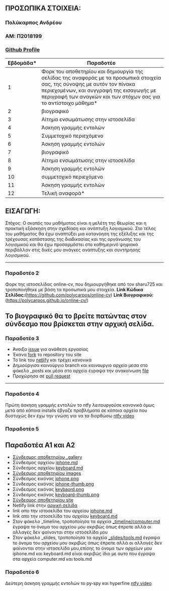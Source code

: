 ## ΠΡΟΣΩΠΙΚΑ ΣΤΟΙΧΕΙΑ:

### Πολύκαρπος Ανδρέου
### ΑΜ: Π2018199
### [Github Profile](https://github.com/polycarpos)

| Εβδομάδα* | Παραδοτέο |
| --- | --- |
| 1 | Φορκ του αποθετηρίου και δημιουργία της σελίδας της αναφοράς με τα προσωπικά στοιχεία σας, της σύνοψης με αυτόν τον πίνακα περιεχομένων, και συγγραφή της εισαγωγής με περιγραφή των αναγκών και των στόχων σας για το αντίστοιχο μάθημα* |
| 2 | βιογραφικό |
| 3 | Αίτημα ενσωμάτωσης στην ιστοσελίδα |
| 4 | Άσκηση γραμμής εντολών |
| 5 | Συμμετοχικό περιεχόμενο |
| 6 | Άσκηση γραμμής εντολών |
| 7 | βιογραφικό |
| 8 | Αίτημα ενσωμάτωσης στην ιστοσελίδα |
| 9 | Άσκηση γραμμής εντολών |
| 10 | συμμετοχικό περιεχόμενο |
| 11 | Άσκηση γραμμής εντολών |
| 12 | Τελική αναφορά* |
## <a name="P">ΕΙΣΑΓΩΓΗ:</a>
Στόχος: Ο σκοπός του μαθήματος είναι η μελέτη της θεωρίας και η πρακτική εξάσκηση στην σχεδίαση και ανάπτυξη λογισμικού. Στο τέλος του μαθήματος θα έχω αναπτύξει μια κατανόηση της εξέλιξης και της τρέχουσας κατάστασης της διαδικασίας και της οργάνωσης του λογισμικού και θα έχω προσαρμόστει στο καθημερινό ψηφιακό περιβάλλον στις δικές μου ανάγκες ανάπτυξης και συντήρησης λογισμικού.

---
### Παραδοτέο 2
Φορκ της ιστοσελίδας online-cv, που δημιουργήθηκε από τον sharu725 και τροποποιήθηκε με βάση τα προσωπικά μου στοιχεία.
**Link Κώδικα Σελίδας:**(https://github.com/polycarpos/online-cv)
**Link Βιογραφικού:** (https://polycarpos.github.io/online-cv/) 

Το βιογραφικό θα το βρείτε πατώντας στον σύνδεσμο που βρίσκεται στην αρχική σελίδα.
---
### Παραδοτέο 3
- Άνοιξα [issue](https://github.com/ioniodi/sitegr/issues/115) για ανάθεση εργασίας
- Έκανα [fork](https://github.com/polycarpos/sitegr) το repository του site
- To link του [netlify](https://sad-pasteur-d16a2a.netlify.app/posts/2020/11/27/dieukrinisi-akadimaikon-tautotiton/) και τρέχει κανονικά
- Δημιούργισα καινούργιο branch και καινουργιο αρχείο μεσα στο φάκελο _posts και μέσα στο αρχείο έγραψα την ανακοίνωση [file](https://github.com/polycarpos/sitegr/blob/2018199/all_collections/_posts/2020-11-28-dieukrinisi-akadimaikon-tautotiton.md)
- Προχώρησα σε [pull request](https://github.com/ioniodi/sitegr/pull/129) 
---
### Παραδοτέο 4
Πρώτη άσκηση γραμμής εντολών το ntfy λειτουργούσε κανονικά όμως μετά από κάποια installs έβγαζε προβλήματα σε κάποια αρχεία που δυστυχώς δεν έχω την γνώση για να τα διορθώσω 
[ntfy video](https://asciinema.org/a/399405) 
### Παραδοτέο 5
## Παραδοτέα Α1 και Α2
- <a href="https://github.com/polycarpos/_gallery">Σύνδεσμος αποθετηρίου _gallery</a>
- Σύνδεσμος αρχείου <a href="https://github.com/polycarpos/_gallery/blob/4796fe31833a6e31357d9528e7f5dfc5f1e31c7d/iphone.md">iphone.md</a>
- Σύνδεσμος αρχείου <a href="https://github.com/polycarpos/_gallery/blob/4796fe31833a6e31357d9528e7f5dfc5f1e31c7d/keyboard.md">keyboard.md</a>
- <a href="https://github.com/polycarpos/images">Σύνδεσμος αποθετηρίου images</a>
- Σύνδεσμος εικόνας <a href="https://github.com/polycarpos/images/blob/master/iphone.png">iphone.png</a>
- Σύνδεσμος εικόνας <a href="https://github.com/polycarpos/images/blob/master/iphone-thumb.png">iphone-thumb.png</a>
- Σύνδεσμος εικόνας <a href="https://github.com/polycarpos/images/blob/master/keyboard.png">keybaord.png</a>
- Σύνδεσμος εικόνας <a href="https://github.com/polycarpos/images/blob/master/keyboard-thumb.png">keyboard-thumb.png</a>
- <a href="https://github.com/polycarpos/site">Σύνδεσμος αποθετηρίου site</a>
- Netlify link στην [αρχική σελίδα](https://infallible-swirles-0bb9d4.netlify.app)
- link απο την ιστοσελίδα του αρχείου [iphone.md](https://infallible-swirles-0bb9d4.netlify.app/gallery/iphone/)
- link απο την ιστοσελίδα του αρχείου [keyboard.md](https://infallible-swirles-0bb9d4.netlify.app/gallery/keyboard/)
- Στον φάκελο _timeline, τροποποίησα τα αρχεία [_timeline/computer.md](https://github.com/polycarpos/site/commit/1232dc94541fe6dcdeb3cfe2490537ba3896a91c) έγραψα το όνομα του αρχείου μου ακριβώς όπως έπρεπε αλλά οι αλλαγές δεν φαίνονται στην ιστοσελίδα μου
- Στον φάκελο _slides, τροποποίησα τα αρχεία [_slides/tools.md](https://github.com/polycarpos/site/commit/6ecb6469f5cbd3d61842acf10cb31fef82757071) έγραψα το όνομα του αρχείου μου ακριβώς όπως έπρεπε αλλά οι αλλαγές δεν φαίνονται στην ιστοσελίδα μου,επίσης το όνομα των αρχείων μου iphone.md και keyboard.md είναι ακριβώς ίδιο με αυτο που έγραψα στα αρχεία computer.md και tools.md 
### Παραδοτέο 6
Δεύτερη άσκηση γραμμής εντολών το py-spy και hyperfine [ntfy video](https://asciinema.org/a/405082)


